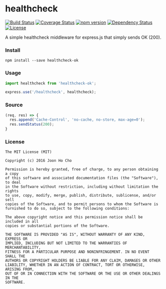 # healthcheck
[![Build Status](https://travis-ci.org/joonhocho/healthcheck-ok.svg?branch=master)](https://travis-ci.org/joonhocho/healthcheck-ok)
[![Coverage Status](https://coveralls.io/repos/github/joonhocho/healthcheck-ok/badge.svg?branch=master)](https://coveralls.io/github/joonhocho/healthcheck-ok?branch=master)
[![npm version](https://badge.fury.io/js/healthcheck-ok.svg)](https://badge.fury.io/js/healthcheck-ok)
[![Dependency Status](https://david-dm.org/joonhocho/healthcheck-ok.svg)](https://david-dm.org/joonhocho/healthcheck-ok)
[![License](http://img.shields.io/:license-mit-blue.svg)](http://doge.mit-license.org)


A simple healthcheck middleware for express.js that simply sends OK (200).


### Install
```
npm install --save healthcheck-ok
```


### Usage
```javascript
import healthcheck from 'healthcheck-ok';

express.use('/healthcheck', healthcheck);
```


### Source
```javascript
(req, res) => {
  res.append('Cache-Control', 'no-cache, no-store, max-age=0');
  res.sendStatus(200);
}
```


### License
```
The MIT License (MIT)

Copyright (c) 2016 Joon Ho Cho

Permission is hereby granted, free of charge, to any person obtaining a copy
of this software and associated documentation files (the "Software"), to deal
in the Software without restriction, including without limitation the rights
to use, copy, modify, merge, publish, distribute, sublicense, and/or sell
copies of the Software, and to permit persons to whom the Software is
furnished to do so, subject to the following conditions:

The above copyright notice and this permission notice shall be included in all
copies or substantial portions of the Software.

THE SOFTWARE IS PROVIDED "AS IS", WITHOUT WARRANTY OF ANY KIND, EXPRESS OR
IMPLIED, INCLUDING BUT NOT LIMITED TO THE WARRANTIES OF MERCHANTABILITY,
FITNESS FOR A PARTICULAR PURPOSE AND NONINFRINGEMENT. IN NO EVENT SHALL THE
AUTHORS OR COPYRIGHT HOLDERS BE LIABLE FOR ANY CLAIM, DAMAGES OR OTHER
LIABILITY, WHETHER IN AN ACTION OF CONTRACT, TORT OR OTHERWISE, ARISING FROM,
OUT OF OR IN CONNECTION WITH THE SOFTWARE OR THE USE OR OTHER DEALINGS IN THE
SOFTWARE.
```
